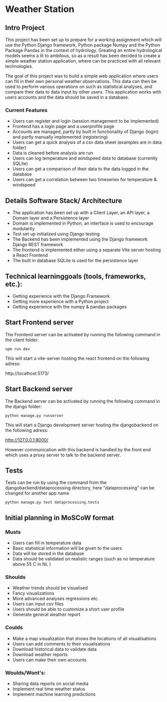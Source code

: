 # Weather Station


## Intro Project

This project has been set up to prepare for a working assignment which will use the Python Django framework,
Python package Numpy and the Python Package Pandas in the context of hydrology. Greating an entire
hydrological models seems a lit to ambitous, so as a result has been decided to create a simple weather
station application, where can be practiced with all relevant technologies.

The goal of this project was to build a simple web application where users can fill in their own personal 
weather observations. This data can then be used to perform various operations on such as statistical
analyses, and compare their data to data input by other users. This
application works with users accounts and the data should be saved in a database.  

### Current Features
- Users can register and login (session management to be implemented)
- Frontend has a login page and a userprofile page
- Accounts are managed, partly by built in functionality of Django (login) and partly manually implemented (registering)
- Users can get a quick analysis of a csv data sheet (examples are in data folder)
- Data is cleaned before analysis are run
- Users can log temperature and windspeed data to database (currently SQLite)
- Users can get a comparison of their data to the data logged in the database
- Users can get a correlation between two timeseries for temperature & windspeed


## Details Software Stack/ Architecture
- The application has been set up with a Client Layer, an API layer, a Domain layer and a Persistence layer
- Domain is implemented in Python, an interface is used to encourage modularity
- Test set up initialized using Django testing
- The Backend has been implemented using the Django framework Django REST framework
- The frontend is implemented either using a separate Vite server hosting a React Frontend
- The built in database SQLite is used for the persistence layer



## Technical learninggoals (tools, frameworks, etc.):
- Getting experience with the Django Framework
- Getting more experience with a Python project
- Getting experience with the numpy & pandas packages 

## Start Frontend server

The Frontend server can be activated by running the following command in the client folder:
```
npm run dev
```
This will start a vite-server hosting the react frontend on the following adress:

http://localhost:5173/

## Start Backend server
The Backend server can be activated by running the following command in the django folder:
```
python manage.py runserver

```
This will start a Django development server hosting the djangobackend on the following adress:

http://127.0.0.1:8000/

However communication with this backend is handled by the front end which uses a proxy server to talk to the backend server.


## Tests
Tests can be run by using the command from the djangobackend/dataprocessing directory, 
here "dataprocessing" can be changed for another app name

```
python manage.py test dataprocessing.tests
```

## Initial planning in MoSCoW format

### Musts
- Users can fill in temperature data
- Basic statistical information will be given to the users
- Data will be stored in the database
- Data should be validated on realistic ranges (such as no temperature above 55 C in NL )

### Shoulds 
- Weather trends should be visualised
- Fancy visualizations
- More advanced analyses regressions etc.
- Users can input csv files
- Users should be able to customize a short user profile
- Generate general weather report

### Coulds
- Make a map visualization that shows the locations of all visualisations
- Users can add comments to their visualisations
- Download historical data to validate data
- Download weather reports
- Users can make their own accounts


### Woulds/Wont's:
- Sharing data reports on social media
- Implement real time weather status
- Implement machine learning predictions









